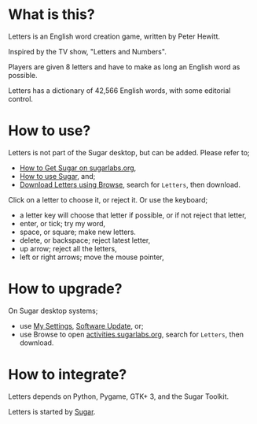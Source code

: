 What is this?
=============

Letters is an English word creation game, written by Peter Hewitt.

Inspired by the TV show, "Letters and Numbers".

Players are given 8 letters and have to make as long an English word as possible.

Letters has a dictionary of 42,566 English words, with some editorial control.

How to use?
===========

Letters is not part of the Sugar desktop, but can be added.  Please refer to;

* [How to Get Sugar on sugarlabs.org](https://sugarlabs.org/),
* [How to use Sugar](https://help.sugarlabs.org/), and;
* [Download Letters using Browse](https://activities.sugarlabs.org/), search for `Letters`, then download.

Click on a letter to choose it, or reject it.  Or use the keyboard;

* a letter key will choose that letter if possible, or if not reject that letter,
* enter, or tick; try my word,
* space, or square; make new letters.
* delete, or backspace; reject latest letter,
* up arrow; reject all the letters,
* left or right arrows; move the mouse pointer,

How to upgrade?
===============

On Sugar desktop systems;
* use [My Settings](https://help.sugarlabs.org/en/my_settings.html), [Software Update](https://help.sugarlabs.org/en/my_settings.html#software-update), or;
* use Browse to open [activities.sugarlabs.org](https://activities.sugarlabs.org/), search for `Letters`, then download.

How to integrate?
=================

Letters depends on Python, Pygame, GTK+ 3, and the Sugar Toolkit.

Letters is started by [Sugar](https://github.com/sugarlabs/sugar).
